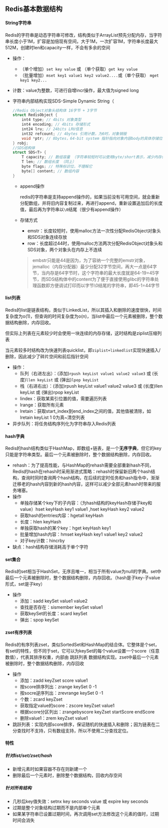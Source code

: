 ## Redis基本数据结构

#### String字符串

Redis的字符串是动态字符串可修改，结构类似于ArrayList预先分配内存，当字符串长度小于1M，扩容是加倍现有空间，大于1M，一次扩容1M，字符串长度最大512M，创建时len和capacity一样，不会有多余的空间

- 操作：
  - （单个增加）`set key value` 或 （单个获取）`get key value` 
  - （批量增加）`mset key1 value1 key2 value2....`或（单个获取） `mget key1 key2...`
  
- 计数：value为整数，可进行自增incr操作，最大值为signed long

- 字符串内部结构实现SDS-Simple Dynamic String（

  ```c
  //Redis Object对象头结构体 16字节 + 3字节
  struct RedisObject {
      int4 type; // 4bits 对象类型
      int4 encoding; // 4bits 存储形式
      int24 lru; // 24bits LRU信息
      int32 refcount; // 4bytes 引用计数，为0时，对象销毁
      void *ptr; // 8bytes，64-bit system 指针指向对象内容body的具体存储位置
  } robj;
  //SDS结构体
  struct SDS<T> { 
      T capacity; // 数组容量 （字符串较短时可以使用byte/short表示，减少内存使用）
      T len; // 数组长度 （同上）
      byte flags; // 特殊标识位，不理睬它 
      byte[] content; // 数组内容 
  }
  ```

  - append操作

    redis的字符串是支持append操作的，如果当前没有可用空间，就会重新分配数组，并将旧内容复制过来，再进行append，重新设置追加后的长度值，最后再为字符串以`\0`结尾（很少有append操作）

  - 存储方式

    - emstr：长度较短时，使用malloc方法一次性分配RedisObject对象头和SDS对象连续存放
    - row：长度超过44时，使用malloc方法两次分配RedisObject对象头和SDS对象，两个对象头在内存上不连续

    > embstr只能是44是因为，为了容纳一个完整的emstr对象，jemalloc（内存分配器）最少分配32字节空间，再大一点是64字节，当内存是64字节时，这个字符串的最大长度就是64-19=45字节，而SDS结构体中的content为了便于直接使用glibc的字符串处理函数即方便调试打印而以字节\0结尾的字符串，即45-1=44字节


#### list列表

Redis的list是链表结构，类似于LinkedList，所以其插入和删除的速度很快，时间复杂度为o(1)，但查询的时间复杂度为o(n)，当list中最后一个元素被删除，整个数据结构删除，内存回收。

但实际上列表在元素较少时会使用一块连续的内存存储，这时结构是ziplist压缩列表

当元素较多时结构改为快速列表quicklist，即`ziplist+linkedlist`实现快速插入/删除，因此减少了碎片空间和前后指针空间

- 操作：
  - 队列（右进左出）：(添加)`rpush keyList value1 value2 value3` 或 (长度)`llen keyList` 或 (弹出)`lpop keyList`
  - 栈（右进右出）：(添加)rpush keyList value1 value2 value3 或 (长度)llen keyList 或 (弹出)rpop keyList
  - lindex：获取某索引位置的值，需要遍历列表
  - lrange：获取所有元素
  - lretain：获取start_index到end_index之间的值，其他值被清除，如lretain keyList 1 0为真~清空列表
- 异步队列：将任务结构序列化为字符串存入Redis列表

#### hash字典

Redis的hash结构类似于HashMap，即数组+链表，是一个**无序字典**，但它的key只能是字符串类型。最后一个元素被删除时，整个数据结构删除，内存回收。

- rehash：为了提高性能，与HashMap的rehash需要全部重新hash不同，Redis的hash在rehash时采用渐进式策略：rehash时保留新旧两个hash结构，查询时同时查询两个hash结构，在后续的定时任务和hash指令中，渐渐迁移老的hash内容到新的hash内容，这样可以减少全部元素hash时带来的服务堵塞。
- 操作
  - 单独存储某个key下的子内容：（为hash结构的keyHash存储子key和value）hset keyHash key1 value1 ,hset keyHash key2 value2 
  - 获取hash的entries内容：hgetall keyHash
  - 长度：hlen keyHash
  - 单独获取hash的某个key：hget keyHash key1
  - 批量增加hash内容：hmset keyHash key1 value1 key2 value2 
  - 对子key计数：hincrby
- 缺点：hash结构存储消耗高于单个字符

#### set集合

Redis的set相当于HashSet，无序且唯一，相当于所有value为null的字典。set中最后一个元素被删除时，整个数据结构删除，内存回收。（hash是子key-子value形式，set是子key）

- 操作
  - 添加：sadd keySet value1 value2
  - 查找是否存在：sismember keySet value1
  - 获取keySet的长度：scard keySet
  - 弹出：spop keySet

#### zset有序列表

Redis的有序列表zset，类似SortedSet和HashMap的结合体。它整体是个set，有set的特性，但不同于set，它可以为keySet的每个value设置一个score（任意数值），代表其排序权重，内部由 跳跃列表 数据结构实现。zset中最后一个元素被删除时，整个数据结构删除，内存回收

- 操作
  - 添加：zadd keyZset score value1
  - 按score排序列出：zrange keySet 0 -1
  - 按socre逆序列出：zrevrange keySet 0 -1
  - 个数：zcard keyZset
  - 获取指定value的score：zscore keyZset value1
  - 根据score分区列出：zrangebyscore keyZset startScore endScore
  - 删除value1：zrem keyZset value1
- 跳跃列表：实现内部score排序，保证随机的快速插入和删除；因为链表在二分查找时不支持，只有数组支持，所以不使用二分查找定位。

#### 特性

##### 针对list/set/zset/hash

- 新增元素时如果容器不存在则新建一个
- 删除最后一个元素时，删除整个数据结构，回收内存空间

##### 针对所有结构

- 几秒后key值失效：setnx key seconds value 或 expire key seconds
- 过期是整个对象结构过期而不是内部单个元素
- 如果某字符串已设置过期时间，再次调用set方法修改这个元素的值时，过期时间会消失
